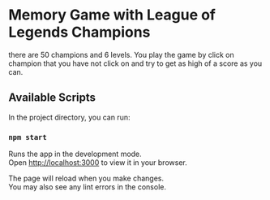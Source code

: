 # Memory Game with League of Legends Champions
there are 50 champions and 6 levels. You play the game by click on champion that you
have not click on and try to get as high of a score as you can.

## Available Scripts

In the project directory, you can run:

### `npm start`

Runs the app in the development mode.\
Open [http://localhost:3000](http://localhost:3000) to view it in your browser.

The page will reload when you make changes.\
You may also see any lint errors in the console.
